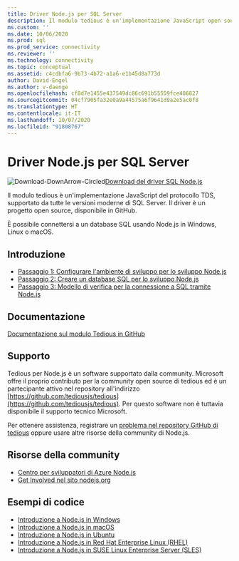```yaml
---
title: Driver Node.js per SQL Server
description: Il modulo tedious è un'implementazione JavaScript open source del protocollo TDS, supportato da tutte le versioni moderne di SQL Server.
ms.custom: ''
ms.date: 10/06/2020
ms.prod: sql
ms.prod_service: connectivity
ms.reviewer: ''
ms.technology: connectivity
ms.topic: conceptual
ms.assetid: c4cdbfa6-9b73-4b72-a1a6-e1b45d8a773d
author: David-Engel
ms.author: v-daenge
ms.openlocfilehash: cf8d7e1455e437549dc86c691b55559fce486827
ms.sourcegitcommit: 04cf7905fa32e0a9a44575a6f9641d9a2e5ac0f8
ms.translationtype: HT
ms.contentlocale: it-IT
ms.lasthandoff: 10/07/2020
ms.locfileid: "91808767"
---
```

# <a name="nodejs-driver-for-sql-server"></a>Driver Node.js per SQL Server

![Download-DownArrow-Circled](../../ssms/media/download-icon.png)[Download del driver SQL Node.js](../sql-connection-libraries.md#anchor-20-drivers-relational-access)

Il modulo tedious è un'implementazione JavaScript del protocollo TDS, supportato da tutte le versioni moderne di SQL Server. Il driver è un progetto open source, disponibile in GitHub.  
  
È possibile connettersi a un database SQL usando Node.js in Windows, Linux o macOS.  
  
## <a name="get-started"></a>Introduzione  

* [Passaggio 1: Configurare l'ambiente di sviluppo per lo sviluppo Node.js](step-1-configure-development-environment-for-node-js-development.md)  
* [Passaggio 2: Creare un database SQL per lo sviluppo Node.js](step-2-create-a-sql-database-for-node-js-development.md)  
* [Passaggio 3: Modello di verifica per la connessione a SQL tramite Node.js](step-3-proof-of-concept-connecting-to-sql-using-node-js.md)  
  
## <a name="documentation"></a>Documentazione  
  
[Documentazione sul modulo Tedious in GitHub](https://tediousjs.github.io/tedious/)  

## <a name="support"></a>Supporto

Tedious per Node.js è un software supportato dalla community. Microsoft offre il proprio contributo per la community open source di tedious ed è un partecipante attivo nel repository all'indirizzo [https://github.com/tediousjs/tedious](https://github.com/tediousjs/tedious). Per questo software non è tuttavia disponibile il supporto tecnico Microsoft.

Per ottenere assistenza, registrare un [problema nel repository GitHub di tedious](https://github.com/tediousjs/tedious/issues) oppure usare altre risorse della community di Node.js.

## <a name="community-resources"></a>Risorse della community

* [Centro per sviluppatori di Azure Node.js](https://azure.microsoft.com/develop/nodejs/)  
* [Get Involved nel sito nodejs.org](https://nodejs.org/en/get-involved/)

## <a name="code-examples"></a>Esempi di codice

* [Introduzione a Node.js in Windows](https://www.microsoft.com/sql-server/developer-get-started/node/windows/)
* [Introduzione a Node.js in macOS](https://www.microsoft.com/sql-server/developer-get-started/node/mac/)
* [Introduzione a Node.js in Ubuntu](https://www.microsoft.com/sql-server/developer-get-started/node/ubuntu/)
* [Introduzione a Node.js in Red Hat Enterprise Linux (RHEL)](https://www.microsoft.com/sql-server/developer-get-started/node/rhel/)
* [Introduzione a Node.js in SUSE Linux Enterprise Server (SLES)](https://www.microsoft.com/sql-server/developer-get-started/node/sles/)
